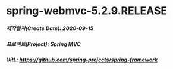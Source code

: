 # spring-webmvc-5.2.9.RELEASE
##### 제작일자(Create Date): 2020-09-15
##### 프로젝트(Project): Spring MVC
##### URL: https://github.com/spring-projects/spring-framework

